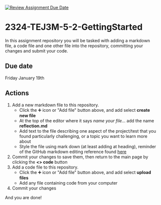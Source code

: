 [![Review Assignment Due Date](https://classroom.github.com/assets/deadline-readme-button-24ddc0f5d75046c5622901739e7c5dd533143b0c8e959d652212380cedb1ea36.svg)](https://classroom.github.com/a/hT6z5QZi)
# 2324-TEJ3M-5-2-GettingStarted
In this assignment repository you will be tasked with adding a markdown file, a code file and one other file into the repository, committing your changes and submit your code.
## Due date
Friday January 19th
## Actions
1) Add a new markdown file to this repository.
    - Click the ➕ icon or "Add file" button above, and add select **create new file**
    - At the top of the editor where it says *name your file...* add the name **reflection.md**
    - Add text to the file describing one aspect of the project/test that you found particularly challenging, or a topic you want to learn more about
    - Style the file using mark down (at least adding at heading), reminder of the GitHub markdown editing reference found [here](https://docs.github.com/en/get-started/writing-on-github/getting-started-with-writing-and-formatting-on-github/basic-writing-and-formatting-syntax)
2) Commit your changes to save them, then return to the main page by clicking the **<> code** button
3) Add a code file to this repository.
    - Click the ➕ icon or "Add file" button above, and add select **upload files**
    - Add any file containing code from your computer
4) Commit your changes

And you are done!
